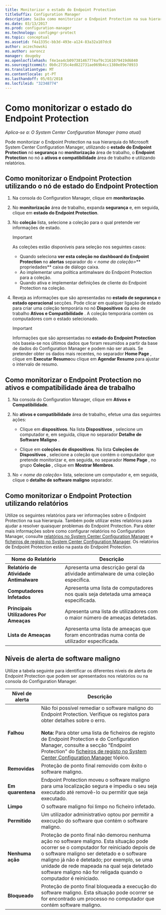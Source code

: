 ```yaml
---
title: Monitorizar o estado do Endpoint Protection
titleSuffix: Configuration Manager
description: Saiba como monitorizar o Endpoint Protection na sua hierarquia do System Center Configuration Manager.
ms.date: 03/13/2017
ms.prod: configuration-manager
ms.technology: configmgr-protect
ms.topic: conceptual
ms.assetid: f4a1335c-bb3d-493e-a124-83a32a107dc8
author: aczechowski
ms.author: aaroncz
manager: dougeby
ms.openlocfilehash: f4e1ea4cb097381467774af9c3161079419d6840
ms.sourcegitcommit: 0b0c2735c4ed822731ae069b4cc1380e89e78933
ms.translationtype: MT
ms.contentlocale: pt-PT
ms.lasthandoff: 05/03/2018
ms.locfileid: "32348774"
---
```

# <a name="how-to-monitor-endpoint-protection-status"></a>Como monitorizar o estado do Endpoint Protection

*Aplica-se a: O System Center Configuration Manager (ramo atual)*

Pode monitorizar o Endpoint Protection na sua hierarquia do Microsoft System Center Configuration Manager, utilizando o **estado do Endpoint Protection** nó **segurança** no **monitorização** área de trabalho, o **Endpoint Protection** no nó a **ativos e compatibilidade** área de trabalho e utilizando relatórios.  

##  <a name="BKMK_1"></a> Como monitorizar o Endpoint Protection utilizando o nó de estado do Endpoint Protection  

1.  Na consola do Configuration Manager, clique em **monitorização**.  

2.  No **monitorização** área de trabalho, expanda **segurança** e, em seguida, clique em **estado do Endpoint Protection**.  

3.  No **coleção** lista, selecione a coleção para o qual pretende ver informações de estado.  

    > [!IMPORTANT]  
    >  As coleções estão disponíveis para seleção nos seguintes casos:  
    >   
    >  -   Quando seleciona **ver esta coleção no dashboard do Endpoint Protection** no **alertas** separador do *< nome da coleção\>*** propriedades** caixa de diálogo caixa.  
    > -   Ao implementar uma política antimalware do Endpoint Protection para a coleção.  
    > -   Quando ativa e implementar definições de cliente do Endpoint Protection na coleção.  

4.  Reveja as informações que são apresentadas no **estado de segurança** e **estado operacional** secções. Pode clicar em qualquer ligação de estado para criar uma coleção temporária no nó **Dispositivos** da área de trabalho **Ativos e Compatibilidade** . A coleção temporária contém os computadores com o estado selecionado.  

    > [!IMPORTANT]  
    >  Informações que são apresentadas no **estado do Endpoint Protection** nós baseia-se nos últimos dados que foram resumidos a partir da base de dados do Configuration Manager e podem não ser atuais. Se pretender obter os dados mais recentes, no separador **Home Page** , clique em **Executar Resumo**ou clique em **Agendar Resumo** para ajustar o intervalo de resumo.  

##  <a name="BKMK_2"></a> Como monitorizar o Endpoint Protection no ativos e compatibilidade área de trabalho  

1.  Na consola do Configuration Manager, clique em **Ativos e Compatibilidade**.  

2.  No **ativos e compatibilidade** área de trabalho, efetue uma das seguintes ações:  

    -   Clique em **dispositivos**. Na lista **Dispositivos** , selecione um computador e, em seguida, clique no separador **Detalhe de Software Maligno** .  

    -   Clique em **coleções de dispositivos**. Na lista **Coleções de Dispositivos** , selecione a coleção que contém o computador que pretende monitorizar e, em seguida, no separador **Home Page** , no grupo **Coleção** , clique em **Mostrar Membros**.  

3.  No *< nome da coleção\>*  lista, selecione um computador e, em seguida, clique o **detalhe de software maligno** separador.  

##  <a name="BKMK_3"></a> Como monitorizar o Endpoint Protection utilizando relatórios  
 Utilize os seguintes relatórios para ver informações sobre o Endpoint Protection na sua hierarquia. Também pode utilizar estes relatórios para ajudar a resolver quaisquer problemas do Endpoint Protection. Para obter mais informações sobre como configurar relatórios no Configuration Manager, consulte [relatórios no System Center Configuration Manager](../../core/servers/manage/reporting.md) e [ficheiros de registo no System Center Configuration Manager](../../core/plan-design/hierarchy/log-files.md). Os relatórios de Endpoint Protection estão na pasta do Endpoint Protection.  

|Nome do Relatório|Descrição|  
|-----------------|-----------------|  
|**Relatório de Atividade Antimalware**|Apresenta uma descrição geral da atividade antimalware de uma coleção específica.|  
|**Computadores Infetados**|Apresenta uma lista de computadores nos quais seja detetada uma ameaça especificada.|  
|**Principais Utilizadores Por Ameaças**|Apresenta uma lista de utilizadores com o maior número de ameaças detetadas.|  
|**Lista de Ameaças**|Apresenta uma lista de ameaças que foram encontradas numa conta de utilizador especificada.|  

## <a name="malware-alert-levels"></a>Níveis de alerta de software maligno  
 Utilize a tabela seguinte para identificar os diferentes níveis de alerta de Endpoint Protection que podem ser apresentados nos relatórios ou na consola do Configuration Manager.  

|Nível de alerta|Descrição|  
|-----------------|-----------------|  
|**Falhou**|Não foi possível remediar o software maligno do Endpoint Protection. Verifique os registos para obter detalhes sobre o erro.<br /><br /> **Nota:** Para obter uma lista de ficheiros de registo de Endpoint Protection e do Configuration Manager, consulte a secção "Endpoint Protection" do [ficheiros de registo no System Center Configuration Manager](../../core/plan-design/hierarchy/log-files.md) tópico.|  
|**Removidas**|Proteção de ponto final removido com êxito o software maligno.|  
|**Em quarentena**|Endpoint Protection moveu o software maligno para uma localização segura e impediu o seu seja executado até removê-lo ou permitir que seja executado.|  
|**Limpo**|O software maligno foi limpo no ficheiro infetado.|  
|**Permitido**|Um utilizador administrativo optou por permitir a execução do software que contém o software maligno.|  
|**Nenhuma ação**|Proteção de ponto final não demorou nenhuma ação no software maligno. Esta situação pode ocorrer se o computador for reiniciado depois de o software maligno ser detetado e o software maligno já não é detetado; por exemplo, se uma unidade de rede mapeada na qual seja detetado software maligno não for religada quando o computador é reiniciado.|  
|**Bloqueado**|Proteção de ponto final bloqueada a execução do software maligno. Esta situação pode ocorrer se for encontrado um processo no computador que contém software maligno.|
